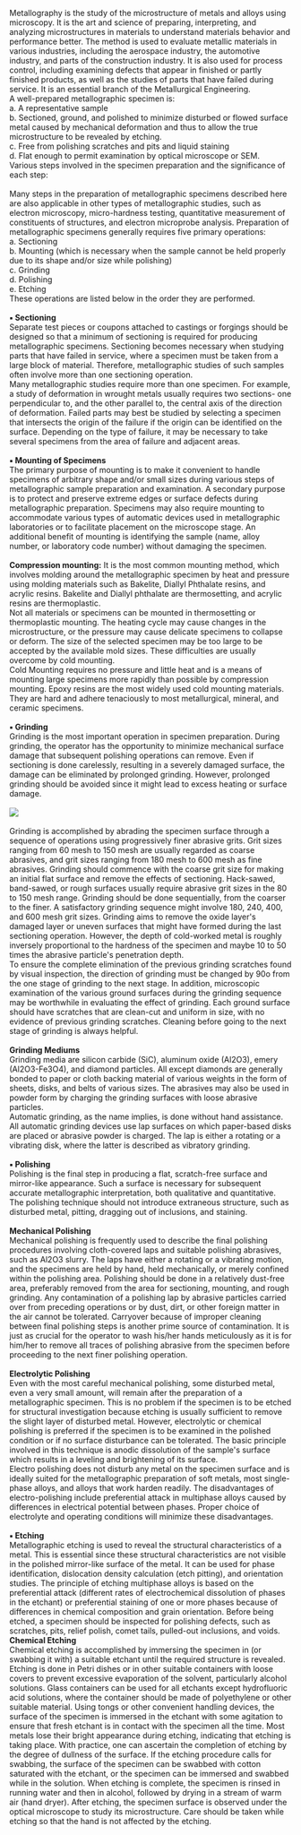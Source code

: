Metallography is the study of the microstructure of metals and alloys using microscopy. It is the art and science of preparing, interpreting, and analyzing microstructures in materials to understand materials behavior and performance better. The method is used to evaluate metallic materials in various industries, including the aerospace industry, the automotive industry, and parts of the construction industry. It is also used for process control, including examining defects that appear in finished or partly finished products, as well as the studies of parts that have failed during service. It is an essential branch of the Metallurgical Engineering.<br> 
A well-prepared metallographic specimen is:<br> 
a.	A representative sample<br> 
b.	Sectioned, ground, and polished to minimize disturbed or flowed surface metal caused by mechanical deformation and thus to allow the true microstructure to be revealed by etching.<br> 
c.	Free from polishing scratches and pits and liquid staining<br> 
d.	Flat enough to permit examination by optical microscope or SEM.<br> 
Various steps involved in the specimen preparation and the significance of each step:<br>  
Many steps in the preparation of metallographic specimens described here are also applicable in other types of metallographic studies, such as electron microscopy, micro-hardness testing, quantitative measurement of constituents of structures, and electron microprobe analysis. Preparation of metallographic specimens generally requires five primary operations:<br> 
a.	Sectioning<br> 
b.	Mounting (which is necessary when the sample cannot be held properly due to its shape and/or size while polishing)<br> 
c.	Grinding<br> 
d.	Polishing<br> 
e.	Etching<br> 
These operations are listed below in the order they are performed.<br>  
<b> ▪	Sectioning</b><br> 
Separate test pieces or coupons attached to castings or forgings should be designed so that a minimum of sectioning is required for producing metallographic specimens. Sectioning becomes necessary when studying parts that have failed in service, where a specimen must be taken from a large block of material. Therefore, metallographic studies of such samples often involve more than one sectioning operation.<br> 
Many metallographic studies require more than one specimen. For example, a study of deformation in wrought metals usually requires two sections- one perpendicular to, and the other parallel to, the central axis of the direction of deformation. Failed parts may best be studied by selecting a specimen that intersects the origin of the failure if the origin can be identified on the surface. Depending on the type of failure, it may be necessary to take several specimens from the area of failure and adjacent areas.<br><br> 
<b> ▪	Mounting of Specimens </b> <br> 
The primary purpose of mounting is to make it convenient to handle specimens of arbitrary shape and/or small sizes during various steps of metallographic sample preparation and examination. A secondary purpose is to protect and preserve extreme edges or surface defects during metallographic preparation. Specimens may also require mounting to accommodate various types of automatic devices used in metallographic laboratories or to facilitate placement on the microscope stage. An additional benefit of mounting is identifying the sample (name, alloy number, or laboratory code number) without damaging the specimen.<br> <br>
<b> Compression mounting:</b>  It is the most common mounting method, which involves molding around the metallographic specimen by heat and pressure using molding materials such as Bakelite, Diallyl Phthalate resins, and acrylic resins. Bakelite and Diallyl phthalate are thermosetting, and acrylic resins are thermoplastic.<br> 
Not all materials or specimens can be mounted in thermosetting or thermoplastic mounting. The heating cycle may cause changes in the microstructure, or the pressure may cause delicate specimens to collapse or deform. The size of the selected specimen may be too large to be accepted by the available mold sizes. These difficulties are usually overcome by cold mounting.<br> 
Cold Mounting requires no pressure and little heat and is a means of mounting large specimens more rapidly than possible by compression mounting. Epoxy resins are the most widely used cold mounting materials. They are hard and adhere tenaciously to most metallurgical, mineral, and ceramic specimens.<br><br> 
<b> ▪	Grinding</b>  
Grinding is the most important operation in specimen preparation. During grinding, the operator has the opportunity to minimize mechanical surface damage that subsequent polishing operations can remove. Even if sectioning is done carelessly, resulting in a severely damaged surface, the damage can be eliminated by prolonged grinding. However, prolonged grinding should be avoided since it might lead to excess heating or surface damage.<br> <br>
<image src="images/Picture1.png"><br><br>
Grinding is accomplished by abrading the specimen surface through a sequence of operations using progressively finer abrasive grits. Grit sizes ranging from 60 mesh to 150 mesh are usually regarded as coarse abrasives, and grit sizes ranging from 180 mesh to 600 mesh as fine abrasives. Grinding should commence with the coarse grit size for making an initial flat surface and remove the effects of sectioning. Hack-sawed, band-sawed, or rough surfaces usually require abrasive grit sizes in the 80 to 150 mesh range. Grinding should be done sequentially, from the coarser to the finer. A satisfactory grinding sequence might involve 180, 240, 400, and 600 mesh grit sizes. Grinding aims to remove the oxide layer's damaged layer or uneven surfaces that might have formed during the last sectioning operation. However, the depth of cold-worked metal is roughly inversely proportional to the hardness of the specimen and maybe 10 to 50 times the abrasive particle's penetration depth.<br>
To ensure the complete elimination of the previous grinding scratches found by visual inspection, the direction of grinding must be changed by 90o from the one stage of grinding to the next stage. In addition, microscopic examination of the various ground surfaces during the grinding sequence may be worthwhile in evaluating the effect of grinding. Each ground surface should have scratches that are clean-cut and uniform in size, with no evidence of previous grinding scratches. Cleaning before going to the next stage of grinding is always helpful.<br><br>
<b>Grinding Mediums</b><br>
Grinding media are silicon carbide (SiC), aluminum oxide (Al2O3), emery (Al2O3-Fe3O4), and diamond particles. All except diamonds are generally bonded to paper or cloth backing material of various weights in the form of sheets, disks, and belts of various sizes. The abrasives may also be used in powder form by charging the grinding surfaces with loose abrasive particles.<br>
Automatic grinding, as the name implies, is done without hand assistance. All automatic grinding devices use lap surfaces on which paper-based disks are placed or abrasive powder is charged. The lap is either a rotating or a vibrating disk, where the latter is described as vibratory grinding.<br><br>
<b>▪	Polishing</b><br>
Polishing is the final step in producing a flat, scratch-free surface and mirror-like appearance. Such a surface is necessary for subsequent accurate metallographic interpretation, both qualitative and quantitative. The polishing technique should not introduce extraneous structure, such as disturbed metal, pitting, dragging out of inclusions, and staining.<br><br>
<b>Mechanical Polishing</b><br>
Mechanical polishing is frequently used to describe the final polishing procedures involving cloth-covered laps and suitable polishing abrasives, such as Al2O3 slurry. The laps have either a rotating or a vibrating motion, and the specimens are held by hand, held mechanically, or merely confined within the polishing area. Polishing should be done in a relatively dust-free area, preferably removed from the area for sectioning, mounting, and rough grinding. Any contamination of a polishing lap by abrasive particles carried over from preceding operations or by dust, dirt, or other foreign matter in the air cannot be tolerated. Carryover because of improper cleaning between final polishing steps is another prime source of contamination. It is just as crucial for the operator to wash his/her hands meticulously as it is for him/her to remove all traces of polishing abrasive from the specimen before proceeding to the next finer polishing operation.<br><br>
<b>Electrolytic Polishing</b><br>
Even with the most careful mechanical polishing, some disturbed metal, even a very small amount, will remain after the preparation of a metallographic specimen. This is no problem if the specimen is to be etched for structural investigation because etching is usually sufficient to remove the slight layer of disturbed metal. However, electrolytic or chemical polishing is preferred if the specimen is to be examined in the polished condition or if no surface disturbance can be tolerated. The basic principle involved in this technique is anodic dissolution of the sample's surface which results in a leveling and brightening of its surface.<br>
Electro polishing does not disturb any metal on the specimen surface and is ideally suited for the metallographic preparation of soft metals, most single-phase alloys, and alloys that work harden readily. The disadvantages of electro-polishing include preferential attack in multiphase alloys caused by differences in electrical potential between phases. Proper choice of electrolyte and operating conditions will minimize these disadvantages.<br><br>
<b>▪	Etching</b><br>
Metallographic etching is used to reveal the structural characteristics of a metal. This is essential since these structural characteristics are not visible in the polished mirror-like surface of the metal. It can be used for phase identification, dislocation density calculation (etch pitting), and orientation studies. The principle of etching multiphase alloys is based on the preferential attack (different rates of electrochemical dissolution of phases in the etchant) or preferential staining of one or more phases because of differences in chemical composition and grain orientation. Before being etched, a specimen should be inspected for polishing defects, such as scratches, pits, relief polish, comet tails, pulled-out inclusions, and voids.<br>
<b>Chemical Etching</b><br>
Chemical etching is accomplished by immersing the specimen in (or swabbing it with) a suitable etchant until the required structure is revealed. Etching is done in Petri dishes or in other suitable containers with loose covers to prevent excessive evaporation of the solvent, particularly alcohol solutions. Glass containers can be used for all etchants except hydrofluoric acid solutions, where the container should be made of polyethylene or other suitable material. Using tongs or other convenient handling devices, the surface of the specimen is immersed in the etchant with some agitation to ensure that fresh etchant is in contact with the specimen all the time. Most metals lose their bright appearance during etching, indicating that etching is taking place. With practice, one can ascertain the completion of etching by the degree of dullness of the surface. If the etching procedure calls for swabbing, the surface of the specimen can be swabbed with cotton saturated with the etchant, or the specimen can be immersed and swabbed while in the solution. When etching is complete, the specimen is rinsed in running water and then in alcohol, followed by drying in a stream of warm air (hand dryer). After etching, the specimen surface is observed under the optical microscope to study its microstructure.  Care should be taken while etching so that the hand is not affected by the etching.
